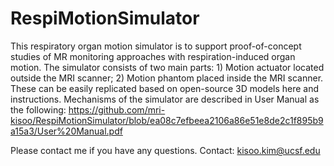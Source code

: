 # RespiMotionSimulator
This respiratory organ motion simulator is to support proof-of-concept studies of MR monitoring approaches with respiration-induced organ motion.
The simulator consists of two main parts: 1) Motion actuator located outside the MRI scanner; 2) Motion phantom placed inside the MRI scanner.
These can be easily replicated based on open-source 3D models here and instructions.
Mechanisms of the simulator are described in User Manual as the following:
https://github.com/mri-kisoo/RespiMotionSimulator/blob/ea08c7efbeea2106a86e51e8de2c1f895b9a15a3/User%20Manual.pdf

Please contact me if you have any questions.
Contact: kisoo.kim@ucsf.edu
